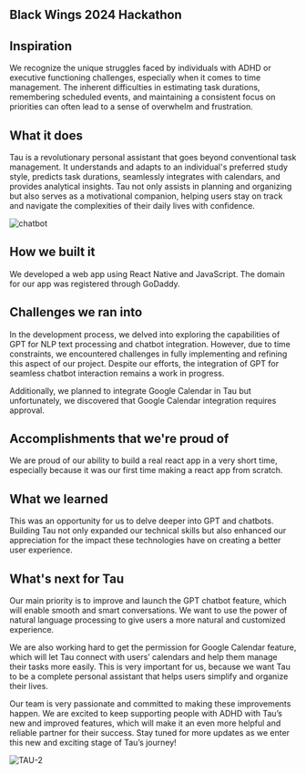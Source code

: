 ## Black Wings 2024 Hackathon

## Inspiration
We recognize the unique struggles faced by individuals with ADHD or executive functioning challenges, especially when it comes to time management. The inherent difficulties in estimating task durations, remembering scheduled events, and maintaining a consistent focus on priorities can often lead to a sense of overwhelm and frustration.

## What it does
Tau is a revolutionary personal assistant that goes beyond conventional task management. It understands and adapts to an individual's preferred study style, predicts task durations, seamlessly integrates with calendars, and provides analytical insights. Tau not only assists in planning and organizing but also serves as a motivational companion, helping users stay on track and navigate the complexities of their daily lives with confidence.

![chatbot](https://github.com/TauScheduler/Tau/assets/115187680/540fbec2-1c5d-4cf9-90fa-7eb18a203e97)


## How we built it
We developed a web app using React Native and JavaScript. The domain for our app was registered through GoDaddy. 

## Challenges we ran into
In the development process, we delved into exploring the capabilities of GPT for NLP text processing and chatbot integration. However, due to time constraints, we encountered challenges in fully implementing and refining this aspect of our project. Despite our efforts, the integration of GPT for seamless chatbot interaction remains a work in progress.

Additionally, we planned to integrate Google Calendar in Tau but unfortunately, we discovered that Google Calendar integration requires approval.  

## Accomplishments that we're proud of
We are proud of our ability to build a real react app in a very short time, especially because it was our first time making a react app from scratch.

## What we learned
This was an opportunity for us to delve deeper into GPT and chatbots. Building Tau not only expanded our technical skills but also enhanced our appreciation for the impact these technologies have on creating a better user experience.

## What's next for Tau
Our main priority is to improve and launch the GPT chatbot feature, which will enable smooth and smart conversations. We want to use the power of natural language processing to give users a more natural and customized experience.

We are also working hard to get the permission for Google Calendar feature, which will let Tau connect with users’ calendars and help them manage their tasks more easily. This is very important for us, because we want Tau to be a complete personal assistant that helps users simplify and organize their lives.

Our team is very passionate and committed to making these improvements happen. We are excited to keep supporting people with ADHD with Tau’s new and improved features, which will make it an even more helpful and reliable partner for their success. Stay tuned for more updates as we enter this new and exciting stage of Tau’s journey!

![TAU-2](https://github.com/TauScheduler/Tau/assets/115187680/3f24a21a-5141-440f-8f2a-e675abf7ad9d)
